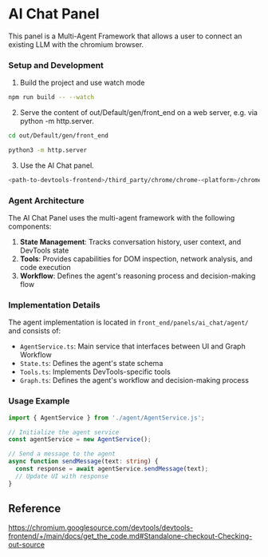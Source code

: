 # AI Chat Panel

This panel is a Multi-Agent Framework that allows a user to connect an existing LLM with the chromium browser.

### Setup and Development

1. Build the project and use watch mode
```sh
npm run build -- --watch
```

2. Serve the content of out/Default/gen/front_end on a web server, e.g. via python -m http.server.

```sh
cd out/Default/gen/front_end

python3 -m http.server
```

3. Use the AI Chat panel.

```sh
<path-to-devtools-frontend>/third_party/chrome/chrome-<platform>/chrome --disable-infobars --custom-devtools-frontend=http://localhost:8000/
```


### Agent Architecture

The AI Chat Panel uses the multi-agent framework with the following components:

1. **State Management**: Tracks conversation history, user context, and DevTools state
2. **Tools**: Provides capabilities for DOM inspection, network analysis, and code execution
3. **Workflow**: Defines the agent's reasoning process and decision-making flow

### Implementation Details

The agent implementation is located in `front_end/panels/ai_chat/agent/` and consists of:

- `AgentService.ts`: Main service that interfaces between UI and Graph Workflow
- `State.ts`: Defines the agent's state schema
- `Tools.ts`: Implements DevTools-specific tools
- `Graph.ts`: Defines the agent's workflow and decision-making process

### Usage Example

```typescript
import { AgentService } from './agent/AgentService.js';

// Initialize the agent service
const agentService = new AgentService();

// Send a message to the agent
async function sendMessage(text: string) {
  const response = await agentService.sendMessage(text);
  // Update UI with response
}
```

## Reference
https://chromium.googlesource.com/devtools/devtools-frontend/+/main/docs/get_the_code.md#Standalone-checkout-Checking-out-source
